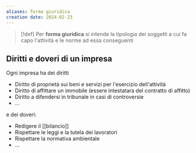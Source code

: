 ```yaml
---
aliases: forma giuridica
creation date: 2024-02-23
---
```


> [!def]
> Per **forma giuridica** si intende la tipologia dei soggetti a cui fa capo l'attività e le norme ad essa conseguenti

## Diritti e doveri di un impresa
Ogni impresa ha dei diritti 
- Diritto di proprietà sui beni e servizi per l'esercizio dell'attività
- Diritto di affittare un immobile (essere intestatara del contratto di affitto)
- Diritto a difendersi in tribunale in casi di controversie
- ...

e dei doveri:
- Redigere il [[bilancio]]
- Rispettare le leggi e la tutela dei lavoratori
- Rispettare la normativa ambientale
- ...

